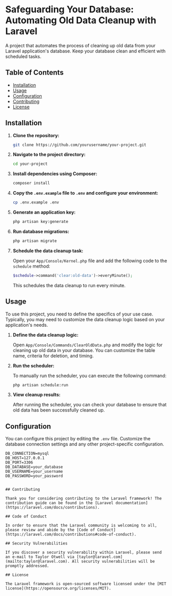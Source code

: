 # Safeguarding Your Database: Automating Old Data Cleanup with Laravel

A project that automates the process of cleaning up old data from your Laravel application's database. Keep your database clean and efficient with scheduled tasks.

## Table of Contents
- [Installation](#installation)
- [Usage](#usage)
- [Configuration](#configuration)
- [Contributing](#contributing)
- [License](#license)

## Installation

1. **Clone the repository:**

    ```bash
    git clone https://github.com/yourusername/your-project.git
    ```

2. **Navigate to the project directory:**

    ```bash
    cd your-project
    ```

3. **Install dependencies using Composer:**

    ```bash
    composer install
    ```

4. **Copy the `.env.example` file to `.env` and configure your environment:**

    ```bash
    cp .env.example .env
    ```

5. **Generate an application key:**

    ```bash
    php artisan key:generate
    ```

6. **Run database migrations:**

    ```bash
    php artisan migrate
    ```

7. **Schedule the data cleanup task:** 

    Open your `App/Console/Kernel.php` file and add the following code to the `schedule` method:

    ```php
    $schedule->command('clear:old-data')->everyMinute();
    ```

    This schedules the data cleanup to run every minute.

## Usage

To use this project, you need to define the specifics of your use case. Typically, you may need to customize the data cleanup logic based on your application's needs.

1. **Define the data cleanup logic:**

    Open `App/Console/Commands/ClearOldData.php` and modify the logic for cleaning up old data in your database. You can customize the table name, criteria for deletion, and timing.

2. **Run the scheduler:** 

    To manually run the scheduler, you can execute the following command:

    ```bash
    php artisan schedule:run
    ```

3. **View cleanup results:** 

    After running the scheduler, you can check your database to ensure that old data has been successfully cleaned up.

## Configuration

You can configure this project by editing the `.env` file. Customize the database connection settings and any other project-specific configuration.

```dotenv
DB_CONNECTION=mysql
DB_HOST=127.0.0.1
DB_PORT=3306
DB_DATABASE=your_database
DB_USERNAME=your_username
DB_PASSWORD=your_password


## Contributing

Thank you for considering contributing to the Laravel framework! The contribution guide can be found in the [Laravel documentation](https://laravel.com/docs/contributions).

## Code of Conduct

In order to ensure that the Laravel community is welcoming to all, please review and abide by the [Code of Conduct](https://laravel.com/docs/contributions#code-of-conduct).

## Security Vulnerabilities

If you discover a security vulnerability within Laravel, please send an e-mail to Taylor Otwell via [taylor@laravel.com](mailto:taylor@laravel.com). All security vulnerabilities will be promptly addressed.

## License

The Laravel framework is open-sourced software licensed under the [MIT license](https://opensource.org/licenses/MIT).
